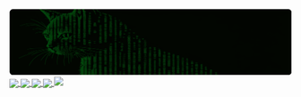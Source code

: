 ![Banner](imgs/matrix_cat.png)
<a href="https://github.com/anuraghazra/github-readme-stats">
  <img height=206 align="center" src="https://github-readme-stats.vercel.app/api?username=invisible-bo&theme=chartreuse-dark&rank_icon=github" />
</a>
<a href="https://github.com/anuraghazra/github-readme-stats">
  <img height=206 align="center" src="https://github-readme-stats.vercel.app/api/top-langs/?username=invisible-bo&layout=donut&card_width=332&theme=chartreuse-dark" />
</a>
<a href="https://github.com/invisible-bo/Own-Gitbook">
  <img align="center" src="https://github-readme-stats.vercel.app/api/pin/?username=invisible-bo&repo=Own-Gitbook&theme=chartreuse-dark" width="421.2" />
</a>
<a href="https://gist.github.com/invisible-bo/6bcbf415dadcf68eabed0c23946c48d9">
  <img align="center" src="https://github-readme-stats.vercel.app/api/gist?id=6bcbf415dadcf68eabed0c23946c48d9&theme=chartreuse-dark" width="421.2" />
</a>
<a href="https://github.com/Ashutosh00710/github-readme-activity-graph">
  <img src="https://github-readme-activity-graph.vercel.app/graph?username=invisible-bo&theme=github-compact" />
</a>

<!--
**invisible-bo/invisible-bo** is a ✨ _special_ ✨ repository because its README.md (this file) appears on your GitHub profile.

Here are some ideas to get you started:

- 🔭 I’m currently working on ...
- 🌱 I’m currently learning ...
- 👯 I’m looking to collaborate on ...
- 🤔 I’m looking for help with ...
- 💬 Ask me about ...
- 📫 How to reach me: ...
- 😄 Pronouns: ...
- ⚡ Fun fact: ... 
->